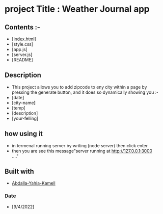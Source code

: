 # project Title : Weather Journal app

## Contents :-

- [index.html]
- [style.css]
- [app.js]
- [server.js]
- [README]

## Description

- This project allows you to add zipcode to eny city within a page by pressing the generate button, and it does so dynamically showing you :-
- [date]
- [city-name]
- [temp]
- [description]
- [your-felling]

## how using it

- in termenal running server by writing (node server) then click enter
- then you are see this message"server running at http://127.0.0.1:3000 ...."

## Built with

- [Abdalla-Yahia-Kamell](abdalla_y2007@yahoo.com)

### Date

- [9/4/2022]

